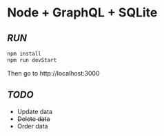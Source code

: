 # Node + GraphQL + SQLite
## _RUN_


```sh
npm install
npm run devStart
```

Then go to http://localhost:3000


## _TODO_

- Update data
- ~~Delete data~~
- Order data